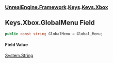 ### [UnrealEngine.Framework](./UnrealEngine-Framework.md 'UnrealEngine.Framework').[Keys](./Keys.md 'UnrealEngine.Framework.Keys').[Keys.Xbox](./Keys-Xbox.md 'UnrealEngine.Framework.Keys.Xbox')
## Keys.Xbox.GlobalMenu Field
  
```csharp
public const string GlobalMenu = Global_Menu;
```
#### Field Value
[System.String](https://docs.microsoft.com/en-us/dotnet/api/System.String 'System.String')  
